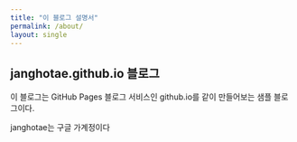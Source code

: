 ```yaml
---
title: "이 블로그 설명서"
permalink: /about/
layout: single
---
```


## janghotae.github.io 블로그

이 블로그는 GitHub Pages 블로그 서비스인 github.io를 같이 만들어보는 샘플 블로그이다.

janghotae는 구글 가계정이다
